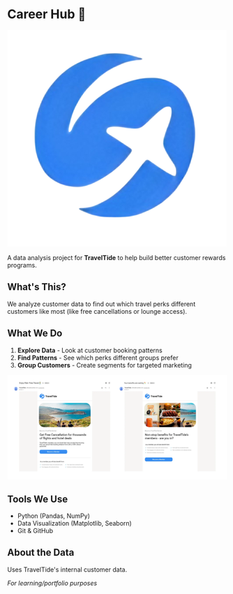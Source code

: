 # Career Hub 🚀

![TravelTide Logo](img/logo-bg.png)

A data analysis project for **TravelTide** to help build better customer rewards programs.

## What's This?

We analyze customer data to find out which travel perks different customers like most (like free cancellations or lounge access).

## What We Do

1. **Explore Data** - Look at customer booking patterns
2. **Find Patterns** - See which perks different groups prefer
3. **Group Customers** - Create segments for targeted marketing

![TravelTide Email](img/Side_by_side.webp)

## Tools We Use

- Python (Pandas, NumPy)
- Data Visualization (Matplotlib, Seaborn)
- Git & GitHub

## About the Data

Uses TravelTide's internal customer data.

*For learning/portfolio purposes*